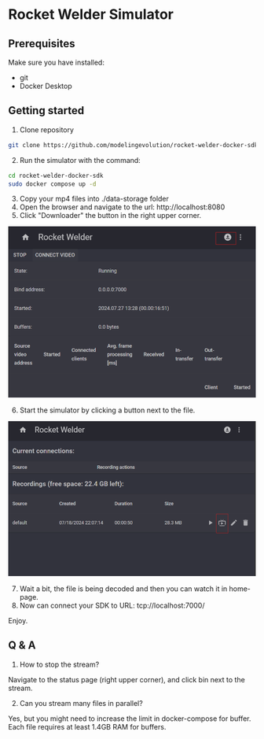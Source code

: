 # Rocket Welder Simulator

## Prerequisites

Make sure you have installed:
- git
- Docker Desktop

## Getting started

1. Clone repository

```bash
git clone https://github.com/modelingevolution/rocket-welder-docker-sdk.git
```

2. Run the simulator with the command:

```bash
cd rocket-welder-docker-sdk
sudo docker compose up -d
```
3. Copy your mp4 files into ./data-storage folder
4. Open the browser and navigate to the url: http://localhost:8080
5. Click "Downloader" the button in the right upper corner.

![ScreenShot](./1.png)

6. Start the simulator by clicking a button next to the file.

![ScreenShot 2](./2.png)

7. Wait a bit, the file is being decoded and then you can watch it in home-page.
8. Now can connect your SDK to URL: tcp://localhost:7000/<name-of-the-file>

Enjoy.

## Q & A

1. How to stop the stream?

Navigate to the status page (right upper corner), and click bin next to the stream.

2. Can you stream many files in parallel?

Yes, but you might need to increase the limit in docker-compose for buffer. Each file requires at least 1.4GB RAM for buffers.
